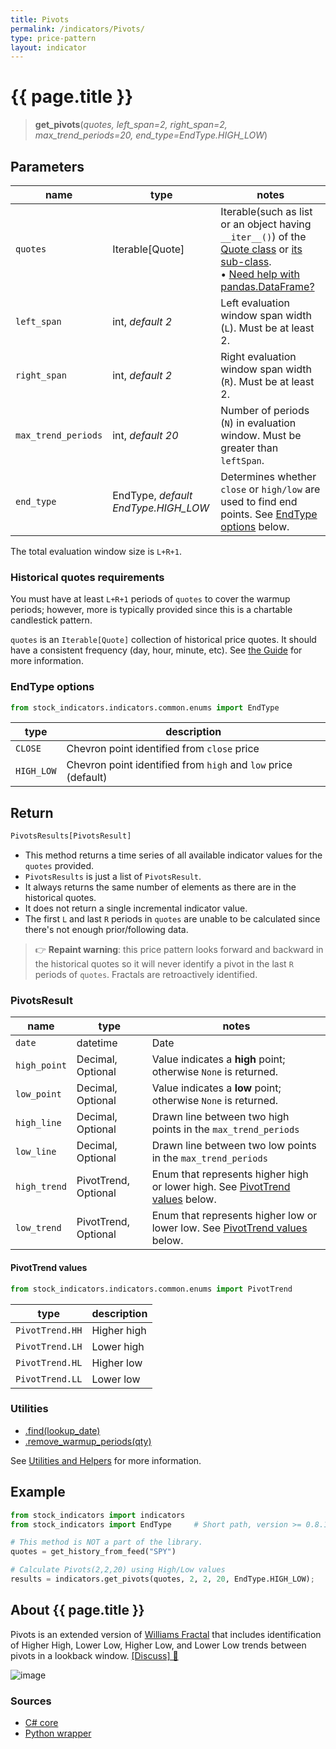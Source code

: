 ```yaml
---
title: Pivots
permalink: /indicators/Pivots/
type: price-pattern
layout: indicator
---
```


# {{ page.title }}

><span class="indicator-syntax">**get_pivots**(*quotes, left_span=2, right_span=2, max_trend_periods=20, end_type=EndType.HIGH_LOW*)</span>

## Parameters

| name | type | notes
| -- |-- |--
| `quotes` | Iterable[Quote] | Iterable(such as list or an object having `__iter__()`) of the [Quote class]({{site.baseurl}}/guide/#historical-quotes) or [its sub-class]({{site.baseurl}}/guide/#using-custom-quote-classes). <br><span class='qna-dataframe'> • [Need help with pandas.DataFrame?]({{site.baseurl}}/guide/#using-pandasdataframe)</span>
| `left_span` | int, *default 2* | Left evaluation window span width (`L`).  Must be at least 2.
| `right_span` | int, *default 2* | Right evaluation window span width (`R`).  Must be at least 2.
| `max_trend_periods` | int, *default 20* | Number of periods (`N`) in evaluation window.  Must be greater than `leftSpan`.
| `end_type` | EndType, *default EndType.HIGH_LOW* | Determines whether `close` or `high/low` are used to find end points.  See [EndType options](#endtype-options) below.

The total evaluation window size is `L+R+1`.

### Historical quotes requirements

You must have at least `L+R+1` periods of `quotes` to cover the warmup periods; however, more is typically provided since this is a chartable candlestick pattern.

`quotes` is an `Iterable[Quote]` collection of historical price quotes.  It should have a consistent frequency (day, hour, minute, etc).  See [the Guide]({{site.baseurl}}/guide/#historical-quotes) for more information.

### EndType options

```python
from stock_indicators.indicators.common.enums import EndType
```

| type | description
|-- |--
| `CLOSE` | Chevron point identified from `close` price
| `HIGH_LOW` | Chevron point identified from `high` and `low` price (default)

## Return

```python
PivotsResults[PivotsResult]
```

- This method returns a time series of all available indicator values for the `quotes` provided.
- `PivotsResults` is just a list of `PivotsResult`.
- It always returns the same number of elements as there are in the historical quotes.
- It does not return a single incremental indicator value.
- The first `L` and last `R` periods in `quotes` are unable to be calculated since there's not enough prior/following data.

> &#128073; **Repaint warning**: this price pattern looks forward and backward in the historical quotes so it will never identify a pivot in the last `R` periods of `quotes`.  Fractals are retroactively identified.

### PivotsResult

| name | type | notes
| -- |-- |--
| `date` | datetime | Date
| `high_point` | Decimal, Optional | Value indicates a **high** point; otherwise `None` is returned.
| `low_point` | Decimal, Optional | Value indicates a **low** point; otherwise `None` is returned.
| `high_line` | Decimal, Optional | Drawn line between two high points in the `max_trend_periods`
| `low_line` | Decimal, Optional | Drawn line between two low points in the `max_trend_periods`
| `high_trend` | PivotTrend, Optional | Enum that represents higher high or lower high.  See [PivotTrend values](#pivottrend-values) below.
| `low_trend` | PivotTrend, Optional | Enum that represents higher low or lower low.  See [PivotTrend values](#pivottrend-values) below.

#### PivotTrend values

```python
from stock_indicators.indicators.common.enums import PivotTrend
```

| type | description
|-- |--
| `PivotTrend.HH` | Higher high
| `PivotTrend.LH` | Lower high
| `PivotTrend.HL` | Higher low
| `PivotTrend.LL` | Lower low

### Utilities

- [.find(lookup_date)]({{site.baseurl}}/utilities#find-indicator-result-by-date)
- [.remove_warmup_periods(qty)]({{site.baseurl}}/utilities#remove-warmup-periods)

See [Utilities and Helpers]({{site.baseurl}}/utilities#utilities-for-indicator-results) for more information.

## Example

```python
from stock_indicators import indicators
from stock_indicators import EndType     # Short path, version >= 0.8.1

# This method is NOT a part of the library.
quotes = get_history_from_feed("SPY")

# Calculate Pivots(2,2,20) using High/Low values
results = indicators.get_pivots(quotes, 2, 2, 20, EndType.HIGH_LOW);
```

## About {{ page.title }}

Pivots is an extended version of [Williams Fractal](../Fractal#content) that includes identification of Higher High, Lower Low, Higher Low, and Lower Low trends between pivots in a lookback window.
[[Discuss] &#128172;]({{site.dotnet.repo}}/discussions/436 "Community discussion about this indicator")

![image]({{site.dotnet.charts}}/Pivots.png)

### Sources

- [C# core]({{site.dotnet.src}}/m-r/Pivots/Pivots.Series.cs)
- [Python wrapper]({{site.python.src}}/pivots.py)
